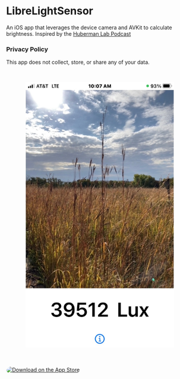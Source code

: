 # LibreLightSensor
An iOS app that leverages the device camera and AVKit to calculate brightness. Inspired by the [Huberman Lab Podcast](https://hubermanlab.com/category/podcast-episodes/)

### Privacy Policy
This app does not collect, store, or share any of your data. 

<br>

<p align="center">
    <img width="400" src="https://github.com/harr1424/LibreLightSensor/blob/main/images/light-sensor.jpeg" alt="A screenshot of the app determining brightness of the environment.">
    
</p>

<br><br>
    <a href="https://apps.apple.com/us/app/libre-light-sensor/id1644439968?itsct=apps_box_badge&amp;itscg=30200" style="display: inline-block; overflow: hidden; border-radius: 13px; width: 250px; height: 83px;"><img src="https://tools.applemediaservices.com/api/badges/download-on-the-app-store/black/en-us?size=250x83&amp;releaseDate=1662940800&h=fdcf81d630c8693a62daa599b7618e50" alt="Download on the App Store" style="border-radius: 13px; width: 250px; height: 83px;"></a>
